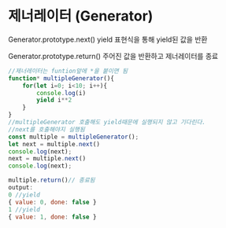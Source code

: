 # 제너레이터 (Generator)

Generator.prototype.next() yield 표현식을 통해 yield된 값을 반환

Generator.prototype.return() 주어진 값을 반환하고 제너레이터를 종료

```js
//제너레이터는 funtion앞에 *을 붙이면 됨 
function* multipleGenerator(){
    for(let i=0; i<10; i++){
        console.log(i)
        yield i**2
    }
}
//multipleGenerator 호출해도 yield때문에 실행되지 않고 기다린다. 
//next를 호출해야지 실행됨
const multiple = multipleGenerator();
let next = multiple.next()
console.log(next);
next = multiple.next()
console.log(next);

multiple.return()// 종료됨
output:
0 //yield  
{ value: 0, done: false } 
1 //yield
{ value: 1, done: false }
```